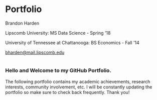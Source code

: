 # Portfolio
Brandon Harden

Lipscomb University: MS Data Science - Spring '18

University of Tennessee at Chattanooga: BS Economics - Fall '14 

bharden@mail.lipscomb.edu
#

### Hello and Welcome to my GitHub Portfolio.

The following portfolio contains my academic achievements, research interests, community involvement, etc. I will be constantly updating the portfolio so make sure to check back frequently. Thank you!


